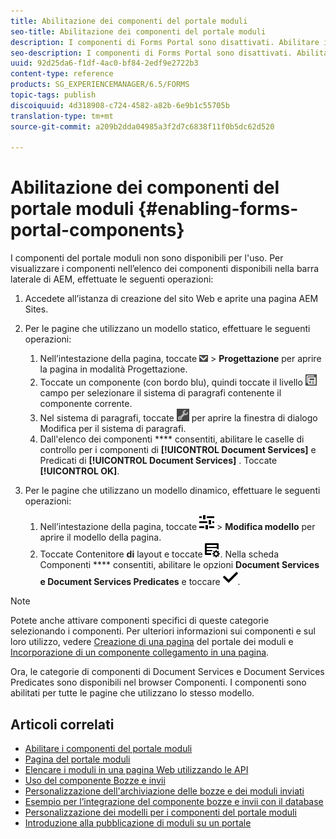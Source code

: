 ```yaml
---
title: Abilitazione dei componenti del portale moduli
seo-title: Abilitazione dei componenti del portale moduli
description: I componenti di Forms Portal sono disattivati. Abilitare i gruppi Document Services e Document Services Predicates per abilitare i componenti di Forms Portal.
seo-description: I componenti di Forms Portal sono disattivati. Abilitare i gruppi Document Services e Document Services Predicates per abilitare i componenti di Forms Portal.
uuid: 92d25da6-f1df-4ac0-bf84-2edf9e2722b3
content-type: reference
products: SG_EXPERIENCEMANAGER/6.5/FORMS
topic-tags: publish
discoiquuid: 4d318908-c724-4582-a82b-6e9b1c55705b
translation-type: tm+mt
source-git-commit: a209b2dda04985a3f2d7c6838f11f0b5dc62d520

---
```



# Abilitazione dei componenti del portale moduli {#enabling-forms-portal-components}

I componenti del portale moduli non sono disponibili per l&#39;uso. Per visualizzare i componenti nell’elenco dei componenti disponibili nella barra laterale di AEM, effettuate le seguenti operazioni:

1. Accedete all’istanza di creazione del sito Web e aprite una pagina AEM Sites.

1. Per le pagine che utilizzano un modello statico, effettuare le seguenti operazioni:

   1. Nell’intestazione della pagina, toccate ![canvas-menu a discesa](assets/canvas-drop-down.png) > **Progettazione** per aprire la pagina in modalità Progettazione.
   1. Toccate un componente (con bordo blu), quindi toccate il livello ![del](assets/field-level.png) campo per selezionare il sistema di paragrafi contenente il componente corrente.
   1. Nel sistema di paragrafi, toccate ![settings_icon](assets/settings_icon.png) per aprire la finestra di dialogo Modifica per il sistema di paragrafi.
   1. Dall&#39;elenco dei componenti **** consentiti, abilitare le caselle di controllo per i componenti di **[!UICONTROL Document Services]** e Predicati di **[!UICONTROL Document Services]** . Toccate **[!UICONTROL OK]**.

1. Per le pagine che utilizzano un modello dinamico, effettuare le seguenti operazioni:

   1. Nell’intestazione della pagina, toccate ![proprietà](assets/properties.png) > **Modifica modello** per aprire il modello della pagina.
   1. Toccate Contenitore **di** layout e toccate ![FeedManagement](/help/forms/using/assets/feedmanagement.png). Nella scheda Componenti **** consentiti, abilitare le opzioni **Document Services e Document Services Predicates** e toccare ![aem_6_3_forms_save](assets/aem_6_3_forms_save.png).

>[!NOTE]
>
>Potete anche attivare componenti specifici di queste categorie selezionando i componenti. Per ulteriori informazioni sui componenti e sul loro utilizzo, vedere [Creazione di una pagina](/help/forms/using/creating-form-portal-page.md) del portale dei moduli e [Incorporazione di un componente collegamento in una pagina](/help/forms/using/embedding-link-component-page.md).

Ora, le categorie di componenti di Document Services e Document Services Predicates sono disponibili nel browser Componenti. I componenti sono abilitati per tutte le pagine che utilizzano lo stesso modello.

## Articoli correlati

* [Abilitare i componenti del portale moduli](/help/forms/using/enabling-forms-portal-components.md)
* [Pagina del portale moduli](/help/forms/using/creating-form-portal-page.md)
* [Elencare i moduli in una pagina Web utilizzando le API](/help/forms/using/listing-forms-webpage-using-apis.md)
* [Uso del componente Bozze e invii](/help/forms/using/draft-submission-component.md)
* [Personalizzazione dell&#39;archiviazione delle bozze e dei moduli inviati](/help/forms/using/draft-submission-component.md)
* [Esempio per l’integrazione del componente bozze e invii con il database](/help/forms/using/integrate-draft-submission-database.md)
* [Personalizzazione dei modelli per i componenti del portale moduli](/help/forms/using/customizing-templates-forms-portal-components.md)
* [Introduzione alla pubblicazione di moduli su un portale](/help/forms/using/introduction-publishing-forms.md)

